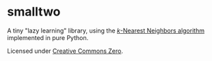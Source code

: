 # smalltwo
A tiny "lazy learning" library, using the [<i>k</i>-Nearest Neighbors algorithm](https://en.wikipedia.org/wiki/K-nearest_neighbors_algorithm) implemented in pure Python.  

Licensed under [Creative Commons Zero](https://creativecommons.org/publicdomain/zero/1.0/).
